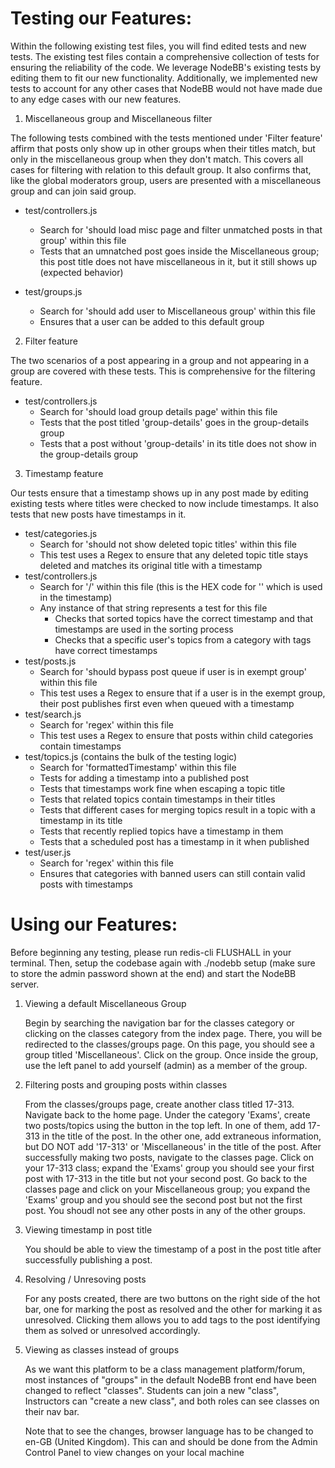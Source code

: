 # Testing our Features:

Within the following existing test files, you will find edited tests and new tests. The existing test files contain a comprehensive collection of tests for ensuring the reliability of the code. We leverage NodeBB's existing tests by editing them to fit our new functionality. Additionally, we implemented new tests to account for any other cases that NodeBB would not have made due to any edge cases with our new features.

1. Miscellaneous group and Miscellaneous filter

The following tests combined with the tests mentioned under 'Filter feature' affirm that posts only show up in other groups when their titles match, but only in the miscellaneous group when they don't match. This covers all cases for filtering with relation to this default group. It also confirms that, like the global moderators group, users are presented with a miscellaneous group and can join said group.

- test/controllers.js
    - Search for 'should load misc page and filter unmatched posts in that group' within this file
    - Tests that an umnatched post goes inside the Miscellaneous group; this post title does not have miscellaneous in it, but it still shows up (expected behavior)
    
- test/groups.js
    - Search for 'should add user to Miscellaneous group' within this file
    - Ensures that a user can be added to this default group

2. Filter feature

The two scenarios of a post appearing in a group and not appearing in a group are covered with these tests. This is comprehensive for the filtering feature.

- test/controllers.js 
    - Search for 'should load group details page' within this file
    - Tests that the post titled 'group-details' goes in the group-details group
    - Tests that a post without 'group-details' in its title does not show in the group-details group

3. Timestamp feature

Our tests ensure that a timestamp shows up in any post made by editing existing tests where titles were checked to now include timestamps. It also tests that new posts have timestamps in it.

- test/categories.js
    - Search for 'should not show deleted topic titles' within this file 
    - This test uses a Regex to ensure that any deleted topic title stays deleted and matches its original title with a timestamp
- test/controllers.js
    - Search for '&#x2F;' within this file (this is the HEX code for '\' which is used in the timestamp)
    - Any instance of that string represents a test for this file
        - Checks that sorted topics have the correct timestamp and that timestamps are used in the sorting process
        - Checks that a specific user's topics from a category with tags have correct timestamps 
- test/posts.js
    - Search for 'should bypass post queue if user is in exempt group' within this file 
    - This test uses a Regex to ensure that if a user is in the exempt group, their post publishes first even when queued with a timestamp
- test/search.js
    - Search for 'regex' within this file 
    - This test uses a Regex to ensure that posts within child categories contain timestamps
- test/topics.js (contains the bulk of the testing logic)
    - Search for 'formattedTimestamp' within this file
    - Tests for adding a timestamp into a published post
    - Tests that timestamps work fine when escaping a topic title
    - Tests that related topics contain timestamps in their titles
    - Tests that different cases for merging topics result in a topic with a timestamp in its title
    - Tests that recently replied topics have a timestamp in them
    - Tests that a scheduled post has a timestamp in it when published
- test/user.js
    - Search for 'regex' within this file
    - Ensures that categories with banned users can still contain valid posts with timestamps


# Using our Features:

Before beginning any testing, please run redis-cli FLUSHALL in your terminal. Then, setup the codebase again with ./nodebb setup (make sure to store the admin password shown at the end) and start the NodeBB server.

1. Viewing a default Miscellaneous Group

    Begin by searching the navigation bar for the classes category or clicking on the classes category from the index page. There, you will be redirected to the classes/groups page. On this page, you should see a group titled 'Miscellaneous'. Click on the group. Once inside the group, use the left panel to add yourself (admin) as a member of the group. 

2. Filtering posts and grouping posts within classes

    From the classes/groups page, create another class titled 17-313. Navigate back to the home page. Under the category 'Exams', create two posts/topics using the button in the top left. In one of them, add 17-313 in the title of the post. In the other one, add extraneous information, but DO NOT add '17-313' or 'Miscellaneous' in the title of the post. After successfully making two posts, navigate to the classes page. Click on your 17-313 class; expand the 'Exams' group you should see your first post with 17-313 in the title but not your second post. Go back to the classes page and click on your Miscellaneous group; you expand the 'Exams' group and you should see the second post but not the first post. You shoudl not see any other posts in any of the other groups.

3. Viewing timestamp in post title

    You should be able to view the timestamp of a post in the post title after successfully publishing a post.

4. Resolving / Unresoving posts

    For any posts created, there are two buttons on the right side of the hot bar, one for marking the post as resolved and the other for marking it as unresolved. Clicking them allows you to add tags to the post identifying them as solved or unresolved accordingly.

5. Viewing as classes instead of groups 

    As we want this platform to be a class management platform/forum, most instances of "groups" in the default NodeBB front end have been changed to reflect "classes". Students can join a new "class", Instructors can "create a new class", and both roles can see classes on their nav bar.

    Note that to see the changes, browser language has to be changed to en-GB (United Kingdom). This can and should be done from the Admin Control Panel to view changes on your local machine